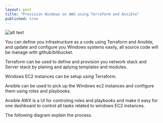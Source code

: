 ```yaml
---
layout: post
title: "Provision Windows on AWS using Terraform and Ansible"
published: true
---
```

![alt text](https://github.com/mhmdio/mhmdio.github.io/raw/master/images/terraform-ansible.png)

You can define you infrastructure as a code using Terraform and Ansible, and update and configure you Windows systems easily, all source code will be manage with github/bitbucket.

Terraform can be used to define and provision you network stack and Server stack by planing and aplying templates and modules.

Windows EC2 instances can be setup using Terraform.

Ansible can be used to pick up the Windows ec2 instances and configure them using roles and playbooks.

Ansible AWX is a UI for controling roles and playbooks and make it easy for one dashboard to control all tasks related to windows EC2 instances.

The following diagram explain the process.
